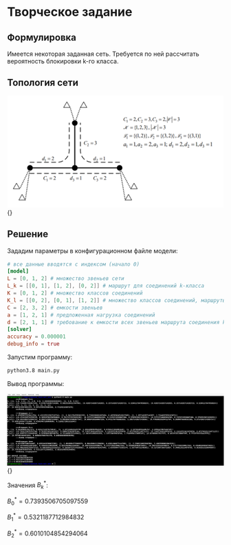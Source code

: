 # Творческое задание

## Формулировка

Имеется некоторая заданная сеть. Требуется по ней рассчитать вероятность блокировки k-го класса.

## Топология сети

![](img/topo.png){}

## Решение

Зададим параметры в конфигурационном файле модели:

```toml
# все данные вводятся с индексом (начало 0)
[model]
L = [0, 1, 2] # множество звеньев сети
L_k = [[0, 1], [1, 2], [0, 2]] # маршрут для соединений k-класса
K = [0, 1, 2] # множество классов соединений
K_l = [[0, 2], [0, 1], [1, 2]] # множество классов соединений, маршруты которых проходят через l-звено
C = [2, 3, 2] # емкости звеньев
a = [1, 2, 1] # предложенная нагрузка соединений
d = [2, 1, 1] # требование к емкости всех звеньев маршрута соединения k-класса
[solver]
accuracy = 0.000001
debug_info = true
```

Запустим программу: 

```bash
python3.8 main.py
```

Вывод программы: 

![](img/solve.png){}

Значения $B^*_k$:

$B^*_0 = 0.7393506705097559$

$B^*_1 = 0.5321187712984832$

$B^*_2 = 0.6010104854294064$
